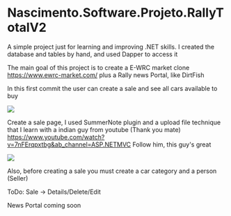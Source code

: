 # Nascimento.Software.Projeto.RallyTotalV2


A simple project just for learning and improving .NET skills. I created the database and tables by hand, and used Dapper to access it

The main goal of this project is to create a E-WRC market clone https://www.ewrc-market.com/   plus a Rally news Portal, like DirtFish

In this first commit the user can create a sale and see all cars available to buy

<img src="https://github.com/Gabriel-0216/Nascimento.Software.Projeto.RallyTotalV2/blob/master/ImagesFolder/001_CreatingSale.PNG">

Create a sale page, I used SummerNote plugin and a upload file technique that I learn with a indian guy from youtube (Thank you mate)
https://www.youtube.com/watch?v=7nFErqpxtbg&ab_channel=ASP.NETMVC 
Follow him, this guy's great

<img src="https://github.com/Gabriel-0216/Nascimento.Software.Projeto.RallyTotalV2/blob/master/ImagesFolder/002_SalesGrid.PNG">

Also, before creating a sale you must create a car category and a person (Seller)


ToDo: Sale -> Details/Delete/Edit

News Portal coming soon
